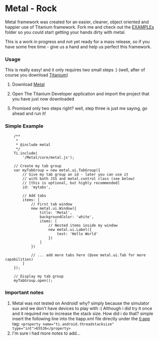 Metal - Rock
============
Metal framework was created for an easier, cleaner, object oriented and happier use of Titanium framework.
Fork me and check out the [EXAMPLEs](https://github.com/amirlazarovich/Metal/tree/resources/EXAMPLEs) folder so 
you could start getting your hands dirty with metal.

This is a work in progress and not yet ready for a mass release, so if you have some free time - give us a hand and help
us perfect this framework. 

### Usage ###
This is really easy! and it only requires two small steps :) (well, after of course you download [Titanium](http://developer.appcelerator.com/get_started))

1. Download [Metal](https://github.com/amirlazarovich/Metal/archives/master) 

2. Open The Titanium Developer application and import the project that you have just now downloaded

3. Promised only two steps right? well, step three is just me saying, go ahead and run it! 

### Simple Example ###

	    /**
		 * 
		 * @include metal
		 */
		Ti.include(
			'/Metal/core/metal.js');	
		
		// Create my tab group
		var myTabGroup = new metal.ui.TabGroup({
			// Give my tab group an id - later you can use it
			// with both JSS and metal.control class (see below)
			// [this is optional, but highly recommended]
			id: 'mytabs',
			
			// Add tabs
			items: [
				// First tab window
				new metal.ui.Window({ 
					title: 'Metal',
					backgroundColor: 'white',			
					items: [
						// Nested items inside my window
						new metal.ui.Label({
							text: 'Hello World'
						})
					]
				})
				
				// ... add more tabs here (@see metal.ui.Tab for more capabilities)
			]
		});
		
		// Display my tab group
		myTabGroup.open();


### Important notes ###
1. Metal was not tested on Android! why? simply because the simulator sux and we don't have devices to play with :(
   Although i did try it once and it required me to increase the stack size. How did i do that? simple insert the following
   line into the tiapp.xml file directly under the <ti:app> tag:
   `<property name="ti.android.threadstacksize" type="int">65536</property>`
2. I'm sure i had more notes to add...

	